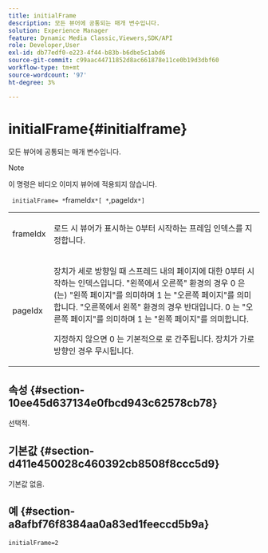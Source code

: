```yaml
---
title: initialFrame
description: 모든 뷰어에 공통되는 매개 변수입니다.
solution: Experience Manager
feature: Dynamic Media Classic,Viewers,SDK/API
role: Developer,User
exl-id: db77edf0-e223-4f44-b83b-b6dbe5c1abd6
source-git-commit: c99aac44711852d8ac661878e11ce0b19d3dbf60
workflow-type: tm+mt
source-wordcount: '97'
ht-degree: 3%

---
```


# initialFrame{#initialframe}

모든 뷰어에 공통되는 매개 변수입니다.

>[!NOTE]
>
>이 명령은 비디오 이미지 뷰어에 적용되지 않습니다.

` initialFrame= *`frameIdx`*[ *`,pageIdx`*]`

<table id="table_9B98C97485DD4DEB8A6ECBCE8DF6B886"> 
 <tbody> 
  <tr> 
   <td colname="col1"> <p> <span class="codeph"> <span class="varname"> frameIdx</span> </span> </p> </td> 
   <td colname="col2"> <p> 로드 시 뷰어가 표시하는 0부터 시작하는 프레임 인덱스를 지정합니다. </p> </td> 
  </tr> 
  <tr> 
   <td colname="col1"> <p><span class="codeph"><span class="varname"> pageIdx</span></span> </p> </td> 
   <td colname="col2"> <p>장치가 세로 방향일 때 스프레드 내의 페이지에 대한 0부터 시작하는 인덱스입니다. "왼쪽에서 오른쪽" 환경의 경우 <span class="codeph"> 0</span> 은(는) "왼쪽 페이지"를 의미하며 <span class="codeph"> 1</span> 는 "오른쪽 페이지"를 의미합니다. "오른쪽에서 왼쪽" 환경의 경우 반대입니다. <span class="codeph"> 0</span> 는 "오른쪽 페이지"를 의미하며 <span class="codeph"> 1</span> 는 "왼쪽 페이지"를 의미합니다. </p> <p>지정하지 않으면 <span class="codeph"> 0</span> 는 기본적으로 로 간주됩니다. 장치가 가로 방향인 경우 무시됩니다. </p> </td> 
  </tr> 
 </tbody> 
</table>

## 속성 {#section-10ee45d637134e0fbcd943c62578cb78}

선택적.

## 기본값 {#section-d411e450028c460392cb8508f8ccc5d9}

기본값 없음.

## 예 {#section-a8afbf76f8384aa0a83ed1feeccd5b9a}

```
initialFrame=2
```
